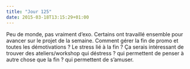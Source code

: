```yaml
---
title: "Jour 125"
date: 2015-03-18T13:15:29+01:00
---
```


Peu de monde, pas vraiment d’exo. Certains ont travaillé ensemble pour
avancer sur le projet de la semaine. Comment gérer la fin de promo et
toutes les démotivations ? Le stress lié à la fin ? Ça serais
intéressant de trouver des ateliers/workshop qui déstress ? qui
permettent de penser à autre chose que la fin ? qui permettent de
s’amuser.


